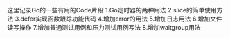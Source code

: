 这里记录Go的一些有用的Code片段
1.Go定时器的两种用法
2.slice的简单使用方法
3.defer实现函数跟踪功能代码
4.增加error的用法
5.增加日志用法
6.增加文件读写操作
7.增加普通测试用例和压力测试用例写法
8.增加waitgroup用法